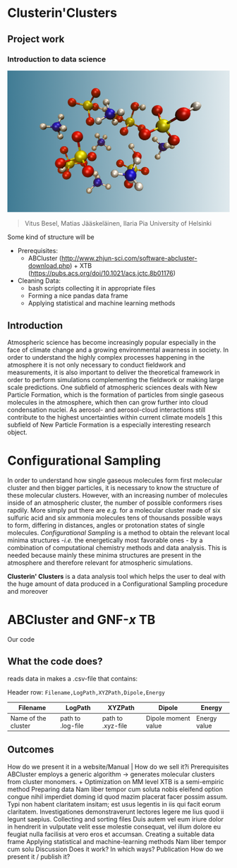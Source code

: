 # Clusterin'Clusters

## Project work
### Introduction to data science

![Clusters](Archive/Images/BackgroundMol_crop.png)

>Vitus Besel, Matias Jääskeläinen, Ilaria Pia
University of Helsinki

Some kind of structure will be

- Prerequisites:  
  - ABCluster (http://www.zhjun-sci.com/software-abcluster-download.php) + XTB (https://pubs.acs.org/doi/10.1021/acs.jctc.8b01176)
- Cleaning Data:  
  - bash scripts collecting it in appropriate files  
  - Forming a nice pandas data frame  
  - Applying statistical and machine learning methods  


## Introduction

Atmospheric science has become increasingly popular especially in the face of climate change and a growing environmental awarness in society. In order to understand the highly complex processes happening in the atmosphere it is not only necessary to conduct fieldwork and measurements, it is also important to deliver the theoretical framework in order to perform simulations complementing the fieldwork or making large scale predictions. One subfield of atmospheric sciences deals with New Particle Formation, which is the formation of particles from single gaseous molecules in the atmosphere, which then can grow further into cloud condensation nuclei. As aerosol- and aerosol-cloud interactions still contribute to the highest uncertainties within current climate models [1](https://www.ipcc.ch/report/ar5/wg1/anthropogenic-and-natural-radiative-forcing/) this subfield of New Particle Formation is a especially interesting research object.

# Configurational Sampling

In order to understand how single gaseous molecules form first molecular cluster and then bigger particles, it is necessary to know the structure of these molecular clusters. However, with an increasing number of molecules inside of an atmospheric cluster, the number of possible conformers rises rapdily. More simply put there are *e.g.* for a molecular cluster made of six sulfuric acid and six ammonia molecules tens of thousands possible ways to form, differing in distances, angles or protonation states of single molecules. *Configurational Sampling* is a method to obtain the relevant local minima structures -*i.e.* the energetically most favorable ones - by a combination of computational chemistry methods and data analysis. This is needed because mainly these minima structures are present in the atmosphere and therefore relevant for atmospheric simulations.

**Clusterin' Clusters** is a data analysis tool which helps the user to deal with the huge amount of data produced in a Configurational Sampling procedure and moreover

# ABCluster and GNF-*x* TB

Our code


## What the code does?
reads data in
makes a .csv-file that contains:

Header row: ``` Filename,LogPath,XYZPath,Dipole,Energy ```


| Filename | LogPath | XYZPath | Dipole| Energy |
|------|------|------|------|------|
| Name of the cluster | path to .log-file | path to .xyz-file | Dipole moment value | Energy value |

## Outcomes

How do we present it in a website/Manual | How do we sell it?i
Prerequisites
ABCluster employs a generic algorithm -> generates molecular clusters from cluster monomers. + Optimization on MM level
XTB is a semi-empiric method
Preparing data
Nam liber tempor cum soluta nobis eleifend option congue nihil imperdiet doming id quod mazim placerat facer possim assum. Typi non habent claritatem insitam; est usus legentis in iis qui facit eorum claritatem. Investigationes demonstraverunt lectores legere me lius quod ii legunt saepius.
Collecting and sorting files
Duis autem vel eum iriure dolor in hendrerit in vulputate velit esse molestie consequat, vel illum dolore eu feugiat nulla facilisis at vero eros et accumsan.
Creating a suitable data frame
Applying statistical and machine-learning methods
Nam liber tempor cum solu
Discussion
Does it work? In which ways?
Publication
How do we present it / publish it?
